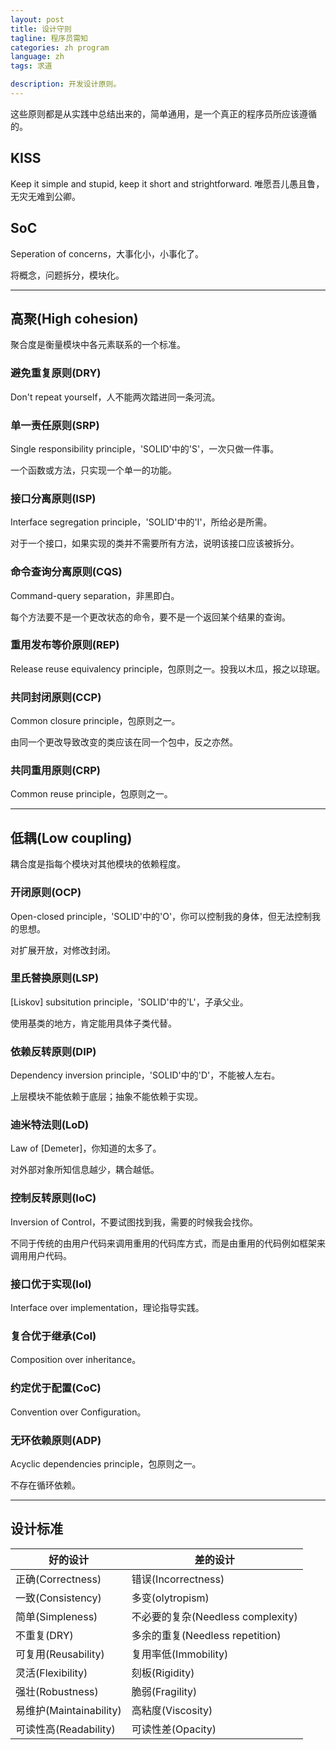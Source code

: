 ```yaml
---
layout: post
title: 设计守则
tagline: 程序员需知
categories: zh program
language: zh
tags: 求道

description: 开发设计原则。
---
```


这些原则都是从实践中总结出来的，简单通用，是一个真正的程序员所应该遵循的。

## KISS ##
Keep it simple and stupid, keep it short and strightforward. 唯愿吾儿愚且鲁，无灾无难到公卿。

## SoC ##
Seperation of concerns，大事化小，小事化了。

将概念，问题拆分，模块化。

- - -
## 高聚(High cohesion) ##

聚合度是衡量模块中各元素联系的一个标准。

### 避免重复原则(DRY) ###
Don't repeat yourself，人不能两次踏进同一条河流。

### 单一责任原则(SRP) ###
Single responsibility principle，'SOLID'中的'S'，一次只做一件事。

一个函数或方法，只实现一个单一的功能。

### 接口分离原则(ISP) ###
Interface segregation principle，'SOLID'中的'I'，所给必是所需。

对于一个接口，如果实现的类并不需要所有方法，说明该接口应该被拆分。

### 命令查询分离原则(CQS) ###
Command-query separation，非黑即白。

每个方法要不是一个更改状态的命令，要不是一个返回某个结果的查询。

### 重用发布等价原则(REP) ###
Release reuse equivalency principle，包原则之一。投我以木瓜，报之以琼琚。

### 共同封闭原则(CCP) ###
Common closure principle，包原则之一。

由同一个更改导致改变的类应该在同一个包中，反之亦然。

### 共同重用原则(CRP) ###
Common reuse principle，包原则之一。


- - -
## 低耦(Low coupling) ##

耦合度是指每个模块对其他模块的依赖程度。

### 开闭原则(OCP) ###
Open-closed principle，'SOLID'中的'O'，你可以控制我的身体，但无法控制我的思想。

对扩展开放，对修改封闭。

### 里氏替换原则(LSP) ###
[Liskov] subsitution principle，'SOLID'中的'L'，子承父业。

使用基类的地方，肯定能用具体子类代替。

### 依赖反转原则(DIP) ###
Dependency inversion principle，'SOLID'中的'D'，不能被人左右。

上层模块不能依赖于底层；抽象不能依赖于实现。

### 迪米特法则(LoD) ###
Law of [Demeter]，你知道的太多了。

对外部对象所知信息越少，耦合越低。

### 控制反转原则(IoC) ###
Inversion of Control，不要试图找到我，需要的时候我会找你。

不同于传统的由用户代码来调用重用的代码库方式，而是由重用的代码例如框架来调用用户代码。

### 接口优于实现(IoI) ###
Interface over implementation，理论指导实践。

### 复合优于继承(CoI) ###
Composition over inheritance。

### 约定优于配置(CoC) ###
Convention over Configuration。

### 无环依赖原则(ADP) ###
Acyclic dependencies principle，包原则之一。

不存在循环依赖。


- - -
## 设计标准 ##

好的设计                | 差的设计
---------------------- | -------------
正确(Correctness)       | 错误(Incorrectness)
一致(Consistency)       | 多变(olytropism)
简单(Simpleness)        | 不必要的复杂(Needless complexity)
不重复(DRY)             | 多余的重复(Needless repetition)
可复用(Reusability)     | 复用率低(Immobility)
灵活(Flexibility)       | 刻板(Rigidity)
强壮(Robustness)        | 脆弱(Fragility)
易维护(Maintainability) | 高粘度(Viscosity)
可读性高(Readability)   | 可读性差(Opacity)